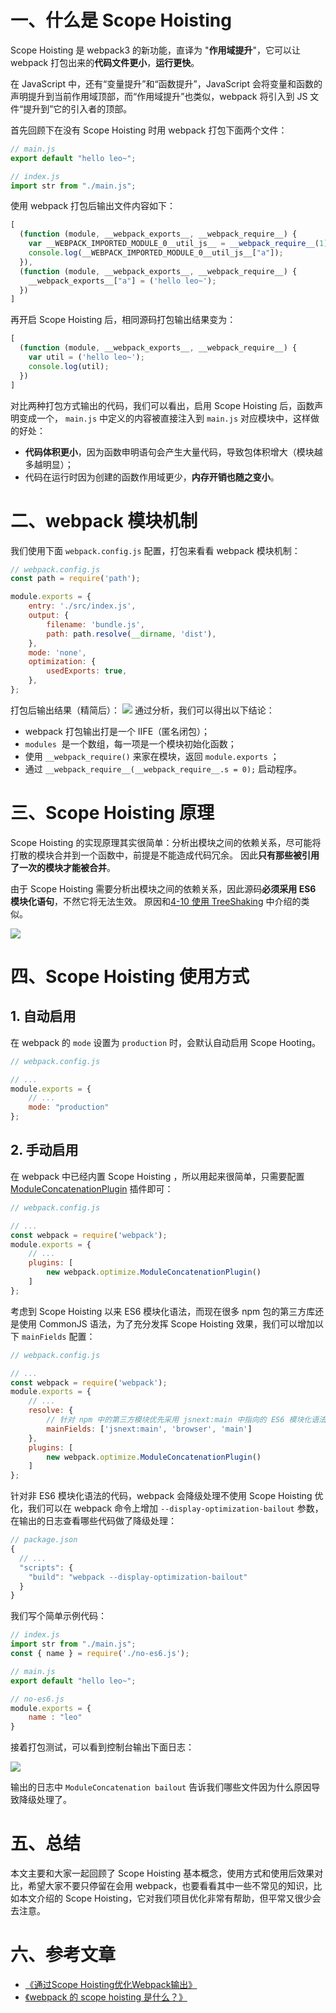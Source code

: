# 一、什么是 Scope Hoisting
Scope Hoisting 是 webpack3 的新功能，直译为 "**作用域提升**"，它可以让 webpack 打包出来的**代码文件更小**，**运行更快**。

在 JavaScript 中，还有“变量提升”和“函数提升”，JavaScript 会将变量和函数的声明提升到当前作用域顶部，而“作用域提升”也类似，webpack 将引入到 JS 文件“提升到”它的引入者的顶部。

首先回顾下在没有 Scope Hoisting 时用 webpack 打包下面两个文件：

```javascript
// main.js
export default "hello leo~";

// index.js
import str from "./main.js";
```

使用 webpack 打包后输出文件内容如下：

```javascript
[
  (function (module, __webpack_exports__, __webpack_require__) {
    var __WEBPACK_IMPORTED_MODULE_0__util_js__ = __webpack_require__(1);
    console.log(__WEBPACK_IMPORTED_MODULE_0__util_js__["a"]);
  }),
  (function (module, __webpack_exports__, __webpack_require__) {
    __webpack_exports__["a"] = ('hello leo~');
  })
]
```

再开启 Scope Hoisting 后，相同源码打包输出结果变为：

```javascript
[
  (function (module, __webpack_exports__, __webpack_require__) {
    var util = ('hello leo~');
    console.log(util);
  })
]
```

对比两种打包方式输出的代码，我们可以看出，启用 Scope Hoisting 后，函数声明变成一个， `main.js` 中定义的内容被直接注入到 `main.js` 对应模块中，这样做的好处：

- **代码体积更小**，因为函数申明语句会产生大量代码，导致包体积增大（模块越多越明显）；
- 代码在运行时因为创建的函数作用域更少，**内存开销也随之变小**。

# 二、webpack 模块机制

我们使用下面 `webpack.config.js` 配置，打包来看看 webpack 模块机制：

```javascript
// webpack.config.js
const path = require('path');

module.exports = {
    entry: './src/index.js',
    output: {
        filename: 'bundle.js',
        path: path.resolve(__dirname, 'dist'),
    },
    mode: 'none',
    optimization: {
        usedExports: true,
    },
};
```
打包后输出结果（精简后）：
![](http://images.pingan8787.com/Webpack/Scope-Hoisting/build-result.png)
通过分析，我们可以得出以下结论：

- webpack 打包输出打是一个 IIFE（匿名闭包）；
- `modules`  是一个数组，每一项是一个模块初始化函数；
- 使用 `__webpack_require()` 来家在模块，返回 `module.exports` ；
- 通过 `__webpack_require__(__webpack_require__.s = 0);` 启动程序。

# 三、Scope Hoisting 原理

Scope Hoisting 的实现原理其实很简单：分析出模块之间的依赖关系，尽可能将打散的模块合并到一个函数中，前提是不能造成代码冗余。 因此**只有那些被引用了一次的模块才能被合并**。

由于 Scope Hoisting 需要分析出模块之间的依赖关系，因此源码**必须采用 ES6 模块化语句**，不然它将无法生效。 原因和[4-10 使用 TreeShaking](http://webpack.wuhaolin.cn/4%E4%BC%98%E5%8C%96/4-10%E4%BD%BF%E7%94%A8TreeShaking.html) 中介绍的类似。

![](http://images.pingan8787.com/Webpack/Scope-Hoisting/build-result-comparison.png)

# 四、Scope Hoisting 使用方式
## 1. 自动启用
在 webpack 的 `mode` 设置为 `production` 时，会默认自动启用 Scope Hooting。
```javascript
// webpack.config.js

// ...
module.exports = {
    // ...
	mode: "production"
};
```

## 2. 手动启用
在 webpack 中已经内置 Scope Hoisting ，所以用起来很简单，只需要配置[ModuleConcatenationPlugin](https://webpack.js.org/plugins/module-concatenation-plugin/#root) 插件即可：
```javascript
// webpack.config.js

// ...
const webpack = require('webpack');
module.exports = {
    // ...
    plugins: [
        new webpack.optimize.ModuleConcatenationPlugin()
    ]
};
```

考虑到 Scope Hoisting 以来 ES6 模块化语法，而现在很多 npm 包的第三方库还是使用 CommonJS 语法，为了充分发挥 Scope Hoisting 效果，我们可以增加以下 `mainFields` 配置：

```javascript
// webpack.config.js

// ...
const webpack = require('webpack');
module.exports = {
    // ...
    resolve: {
        // 针对 npm 中的第三方模块优先采用 jsnext:main 中指向的 ES6 模块化语法的文件
        mainFields: ['jsnext:main', 'browser', 'main']
    },
    plugins: [
        new webpack.optimize.ModuleConcatenationPlugin()
    ]
};
```

针对非 ES6 模块化语法的代码，webpack 会降级处理不使用 Scope Hoisting 优化，我们可以在 webpack 命令上增加 `--display-optimization-bailout` 参数，在输出的日志查看哪些代码做了降级处理：

```javascript
// package.json
{
  // ...
  "scripts": {
    "build": "webpack --display-optimization-bailout" 
  }
}
```

我们写个简单示例代码：

```javascript
// index.js
import str from "./main.js";
const { name } = require('./no-es6.js');

// main.js
export default "hello leo~";

// no-es6.js
module.exports = {
    name : "leo"
}
```

接着打包测试，可以看到控制台输出下面日志：

![](http://images.pingan8787.com/Webpack/Scope-Hoisting/build-result-log.png)

输出的日志中 `ModuleConcatenation bailout` 告诉我们哪些文件因为什么原因导致降级处理了。

# 五、总结
本文主要和大家一起回顾了 Scope Hoisting 基本概念，使用方式和使用后效果对比，希望大家不要只停留在会用 webpack，也要看看其中一些不常见的知识，比如本文介绍的 Scope Hoisting，它对我们项目优化非常有帮助，但平常又很少会去注意。

# 六、参考文章

- [《通过Scope Hoisting优化Webpack输出》](https://imweb.io/topic/5a43064fa192c3b460fce360) 
- [《webpack 的 scope hoisting 是什么？》](https://segmentfault.com/a/1190000018220850) 
